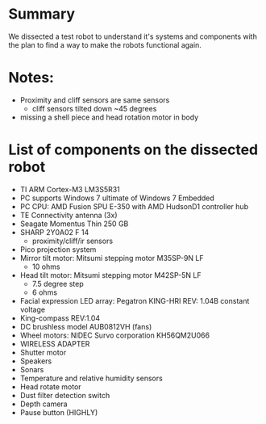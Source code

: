 # Summary
We dissected a test robot to understand it's systems and components with the plan to find a way to make the robots functional again.

# Notes:
- Proximity and cliff sensors are same sensors
  - cliff sensors tilted down ~45 degrees
- missing a shell piece and head rotation motor in body

# List of components on the dissected robot
- TI ARM Cortex-M3 LM3S5R31
- PC supports Windows 7 ultimate of Windows 7 Embedded
- PC CPU: AMD Fusion SPU E-350 with AMD HudsonD1 controller hub
- TE Connectivity antenna (3x)
- Seagate Momentus Thin 250 GB
- SHARP 2Y0A02 F 14
  - proximity/cliff/ir sensors
- Pico projection system
- Mirror tilt motor: Mitsumi stepping motor M35SP-9N LF
  - 10 ohms
- Head tilt motor: Mitsumi stepping motor M42SP-5N LF
  - 7.5 degree step
  - 6 ohms
- Facial expression LED array: Pegatron KING-HRI REV: 1.04B constant voltage
- King-compass REV:1.04
- DC brushless model AUB0812VH (fans)
- Wheel motors: NIDEC Survo corporation KH56QM2U066
- WIRELESS ADAPTER
- Shutter motor
- Speakers
- Sonars
- Temperature and relative humidity sensors
- Head rotate motor
- Dust filter detection switch
- Depth camera
- Pause button (HIGHLY)
